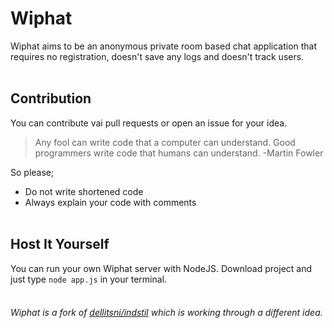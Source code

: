 # Wiphat
Wiphat aims to be an anonymous private room based chat application that requires no registration, doesn't save any logs and doesn't track users.
<br><br>
##  Contribution
You can contribute vai pull requests or open an issue for your idea.
> Any fool can write code that a computer can understand. Good programmers write code that humans can understand. -Martin Fowler

So please;
 - Do not write shortened code
 - Always explain your code with comments
<br><br>
## Host It Yourself
You can run your own Wiphat server with NodeJS. Download project and just type `node app.js` in your terminal.
<br><br>
###### Wiphat is a fork of [dellitsni/indstil](https://github.com/dellitsni/indstil) which is working through a different idea.